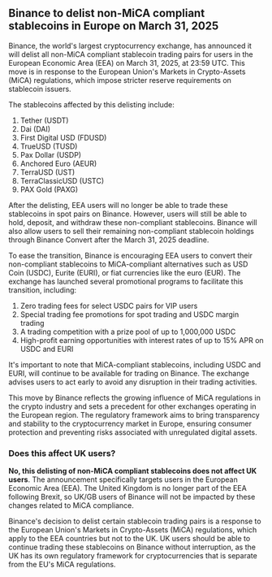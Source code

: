 ## Binance to delist non-MiCA compliant stablecoins in Europe on March 31, 2025

Binance, the world's largest cryptocurrency exchange, has announced it will delist all non-MiCA compliant stablecoin trading pairs for users in the European Economic Area (EEA) on March 31, 2025, at 23:59 UTC. This move is in response to the European Union's Markets in Crypto-Assets (MiCA) regulations, which impose stricter reserve requirements on stablecoin issuers.

The stablecoins affected by this delisting include:

1. Tether (USDT)
2. Dai (DAI)
3. First Digital USD (FDUSD)
4. TrueUSD (TUSD)
5. Pax Dollar (USDP)
6. Anchored Euro (AEUR)
7. TerraUSD (UST)
8. TerraClassicUSD (USTC)
9. PAX Gold (PAXG)

After the delisting, EEA users will no longer be able to trade these stablecoins in spot pairs on Binance. However, users will still be able to hold, deposit, and withdraw these non-compliant stablecoins. Binance will also allow users to sell their remaining non-compliant stablecoin holdings through Binance Convert after the March 31, 2025 deadline.

To ease the transition, Binance is encouraging EEA users to convert their non-compliant stablecoins to MiCA-compliant alternatives such as USD Coin (USDC), Eurite (EURI), or fiat currencies like the euro (EUR). The exchange has launched several promotional programs to facilitate this transition, including:

1. Zero trading fees for select USDC pairs for VIP users
2. Special trading fee promotions for spot trading and USDC margin trading
3. A trading competition with a prize pool of up to 1,000,000 USDC
4. High-profit earning opportunities with interest rates of up to 15% APR on USDC and EURI

It's important to note that MiCA-compliant stablecoins, including USDC and EURI, will continue to be available for trading on Binance. The exchange advises users to act early to avoid any disruption in their trading activities.

This move by Binance reflects the growing influence of MiCA regulations in the crypto industry and sets a precedent for other exchanges operating in the European region. The regulatory framework aims to bring transparency and stability to the cryptocurrency market in Europe, ensuring consumer protection and preventing risks associated with unregulated digital assets.

### Does this affect UK users?

**No, this delisting of non-MiCA compliant stablecoins does not affect UK users**. The announcement specifically targets users in the European Economic Area (EEA). The United Kingdom is no longer part of the EEA following Brexit, so UK/GB users of Binance will not be impacted by these changes related to MiCA compliance.

Binance's decision to delist certain stablecoin trading pairs is a response to the European Union's Markets in Crypto-Assets (MiCA) regulations, which apply to the EEA countries but not to the UK. UK users should be able to continue trading these stablecoins on Binance without interruption, as the UK has its own regulatory framework for cryptocurrencies that is separate from the EU's MiCA regulations.
